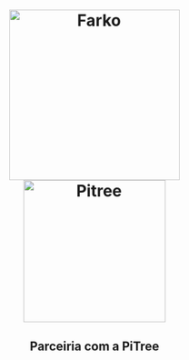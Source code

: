 
<h1 align="center" backgourn="#00000">
    <img alt="Farko" src="https://i.ibb.co/DRSSxt3/Logo-FARKOMOOT.png" width="300px" align="center" />
    <img alt="Pitree" src="https://i.ibb.co/GF6pFMC/Pi-Tree-Fundo-a5b0fe-1.png" width="250px" align="center" />
    <h2 align="center">Parceiria com a PiTree</h2>
</h1>
